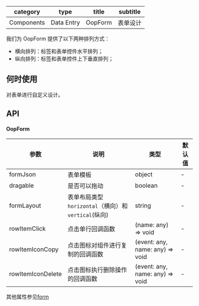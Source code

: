 
category | type | title | subtitle 
| :--------: | :-----: | :----:|  :----: |
Components | Data Entry | OopForm  | 表单设计 |

我们为 OopForm 提供了以下两种排列方式：

-  横向排列：标签和表单控件水平排列；
-  纵向排列：标签和表单控件上下垂直排列；

## 何时使用

对表单进行自定义设计。

## API
#### OopForm

| 参数 | 说明 | 类型 | 默认值 |
| --- | --- | --- | --- |
| formJson |  表单模板 | object | - |
| dragable | 是否可以拖动 | boolean | - |
| formLayout | 表单布局类型 `horizontal`（横向）和 `vertical`(纵向) | string | - |
| rowItemClick | 点击单行回调函数 | (name: any) => void | - |
| rowItemIconCopy | 点击图标对组件进行复制的回调函数 |  (event: any, name: any) => void | - |
| rowItemIconDelete | 点击图标执行删除操作的回调函数 |  (event: any, name: any) => void | - |

其他属性参见[form](https://ant.design/components/form-cn/)
